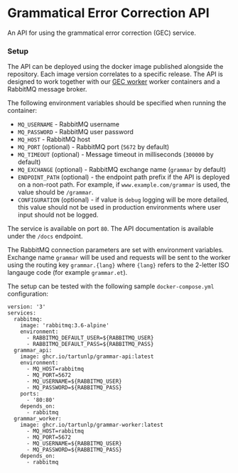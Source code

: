 # Grammatical Error Correction API

An API for using the grammatical error correction (GEC) service.

### Setup

The API can be deployed using the docker image published alongside the repository. Each image version correlates to a
specific release. The API is designed to work together with our
[GEC worker](https://github.com/TartuNLP/grammar-worker) worker containers and a RabbitMQ message broker.

The following environment variables should be specified when running the container:

- `MQ_USERNAME` - RabbitMQ username
- `MQ_PASSWORD` - RabbitMQ user password
- `MQ_HOST` - RabbitMQ host
- `MQ_PORT` (optional) - RabbitMQ port (`5672` by default)
- `MQ_TIMEOUT` (optional) - Message timeout in milliseconds (`300000` by default)
- `MQ_EXCHANGE` (optional) - RabbitMQ exchange name (`grammar` by default)
- `ENDPOINT_PATH` (optional) - the endpoint path prefix if the API is deployed on a non-root path. For example,
  if `www.example.com/grammar` is used, the value should be `/grammar`.
- `CONFIGURATION` (optional) - if value is `debug` logging will be more detailed, this value should not be used in
  production environments where user input should not be logged.

The service is available on port `80`. The API documentation is available under the `/docs` endpoint.

The RabbitMQ connection parameters are set with environment variables. Exchange name `grammar` will be used and requests
will be sent to the worker using the routing key `grammar.{lang}` where `{lang}` refers to the 2-letter ISO langauge
code (for example `grammar.et`).

The setup can be tested with the following sample `docker-compose.yml` configuration:

```
version: '3'
services:
  rabbitmq:
    image: 'rabbitmq:3.6-alpine'
    environment:
      - RABBITMQ_DEFAULT_USER=${RABBITMQ_USER}
      - RABBITMQ_DEFAULT_PASS=${RABBITMQ_PASS}
  grammar_api:
    image: ghcr.io/tartunlp/grammar-api:latest
    environment:
      - MQ_HOST=rabbitmq
      - MQ_PORT=5672
      - MQ_USERNAME=${RABBITMQ_USER}
      - MQ_PASSWORD=${RABBITMQ_PASS}
    ports:
      - '80:80'
    depends_on:
      - rabbitmq
  grammar_worker:
    image: ghcr.io/tartunlp/grammar-worker:latest
      - MQ_HOST=rabbitmq
      - MQ_PORT=5672
      - MQ_USERNAME=${RABBITMQ_USER}
      - MQ_PASSWORD=${RABBITMQ_PASS}
    depends_on:
      - rabbitmq
```
